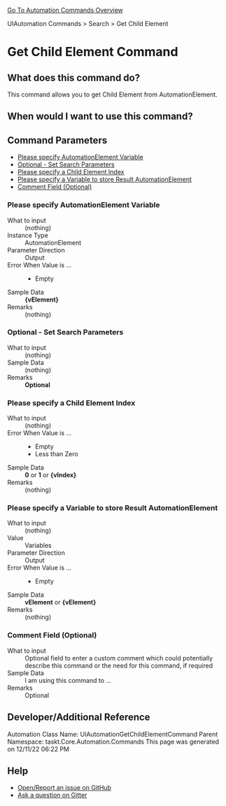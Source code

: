 <!--TITLE: Get Child Element Command -->
<!-- SUBTITLE: a command in the UIAutomation Commands group. -->
[Go To Automation Commands Overview](/automation-commands.md)


UIAutomation Commands &gt; Search &gt; Get Child Element


# Get Child Element Command


## What does this command do?
This command allows you to get Child Element from AutomationElement.


## When would I want to use this command?



## Command Parameters
- [Please specify AutomationElement Variable](#param_0)
- [Optional - Set Search Parameters](#param_1)
- [Please specify a Child Element Index](#param_2)
- [Please specify a Variable to store Result AutomationElement](#param_3)
- [Comment Field (Optional)](#param_4)


<a id="param_0"></a>
### Please specify AutomationElement Variable


<dl>
<dt>What to input</dt><dd>(nothing)</dd>
<dt>Instance Type</dt><dd>AutomationElement</dd>
<dt>Parameter Direction</dt><dd>Output</dd><dt>Error When Value is ...</dt><dd><ul>
<li>Empty</li>
</ul></dd><dt>Sample Data</dt><dd><strong>{vElement}</strong></dd>
<dt>Remarks</dt><dd>(nothing)</dd>
</dl>




<a id="param_1"></a>
### Optional - Set Search Parameters


<dl>
<dt>What to input</dt><dd>(nothing)</dd>
<dt></dt><dd></dd>
<dt>Sample Data</dt><dd>(nothing)</dd>
<dt>Remarks</dt><dd><strong>Optional</strong><br></dd>
</dl>




<a id="param_2"></a>
### Please specify a Child Element Index


<dl>
<dt>What to input</dt><dd>(nothing)</dd>
<dt></dt><dd></dd>
<dt>Error When Value is ...</dt><dd><ul>
<li>Empty</li>
<li>Less than Zero</li>
</ul></dd><dt>Sample Data</dt><dd><strong>0</strong> or <strong>1</strong> or <strong>{vIndex}</strong></dd>
<dt>Remarks</dt><dd>(nothing)</dd>
</dl>




<a id="param_3"></a>
### Please specify a Variable to store Result AutomationElement


<dl>
<dt>What to input</dt><dd>(nothing)</dd>
<dt>Value</dt><dd>Variables</dd>
<dt>Parameter Direction</dt><dd>Output</dd><dt>Error When Value is ...</dt><dd><ul>
<li>Empty</li>
</ul></dd><dt>Sample Data</dt><dd><strong>vElement</strong> or <strong>{vElement}</strong></dd>
<dt>Remarks</dt><dd>(nothing)</dd>
</dl>




<a id="param_4"></a>
### Comment Field (Optional)


<dl>
<dt>What to input</dt><dd>Optional field to enter a custom comment which could potentially describe this command or the need for this command, if required</dd>
<dt></dt><dd></dd>
<dt>Sample Data</dt><dd>I am using this command to ...</dd>
<dt>Remarks</dt><dd>Optional</dd>
</dl>




## Developer/Additional Reference
Automation Class Name: UIAutomationGetChildElementCommand
Parent Namespace: taskt.Core.Automation.Commands
This page was generated on 12/11/22 06:22 PM


## Help
- [Open/Report an issue on GitHub](https://github.com/saucepleez/taskt/issues/new)
- [Ask a question on Gitter](https://gitter.im/taskt-rpa/Lobby)
